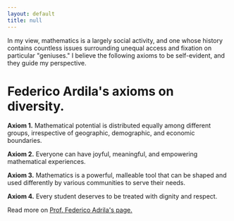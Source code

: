 ```yaml
---
layout: default
title: null
---
```


In my view, mathematics is a largely social activity, and one whose history contains countless issues surrounding unequal access and fixation on particular "geniuses." 
I believe the following axioms to be self-evident, and they guide my perspective.

# Federico Ardila's axioms on diversity.

**Axiom 1.** Mathematical potential is distributed equally among different groups, irrespective of geographic, demographic, and economic boundaries.

**Axiom 2.** Everyone can have joyful, meaningful, and empowering mathematical experiences.

**Axiom 3.** Mathematics is a powerful, malleable tool that can be shaped and used differently by various communities to serve their needs.

**Axiom 4.** Every student deserves to be treated with dignity and respect. 

Read more on <a href="http://math.sfsu.edu/federico/">Prof. Federico Adrila's page.</a>
